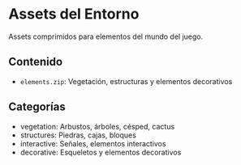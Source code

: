 # Assets del Entorno

Assets comprimidos para elementos del mundo del juego.

## Contenido
- `elements.zip`: Vegetación, estructuras y elementos decorativos

## Categorías
- vegetation: Arbustos, árboles, césped, cactus
- structures: Piedras, cajas, bloques
- interactive: Señales, elementos interactivos
- decorative: Esqueletos y elementos decorativos
